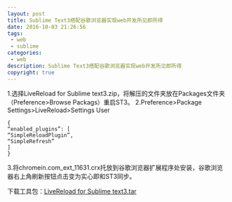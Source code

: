 ```yaml
---
layout: post
title: Sublime Text3搭配谷歌浏览器实现web开发所见即所得
date: 2016-10-03 21:26:56
tags:
 - web
 - sublime
categories:
 - web
description: Sublime Text3搭配谷歌浏览器实现web开发所见即所得
copyright: true
---
```

1.选择LiveReload for Sublime text3.zip，将解压的文件夹放在Packages文件夹（Preference>Browse Packags）重启ST3。
2.Preference>Package Settings>LiveReload>Settings User

```
{
“enabled_plugins”: [
“SimpleReloadPlugin”,
“SimpleRefresh”
]
}
```

3.将chromein.com_ext_11631.crx托放到谷歌浏览器扩展程序处安装，谷歌浏览器右上角刷新按钮点击变为实心即和ST3同步。

下载工具包：[LiveReload for Sublime text3.tar](/uploads/2016-10-03/LiveReload-for-Sublime-text3.tar.gz)